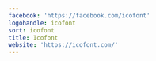 ```yaml
---
facebook: 'https://facebook.com/icofont'
logohandle: icofont
sort: icofont
title: Icofont
website: 'https://icofont.com/'
---
```

